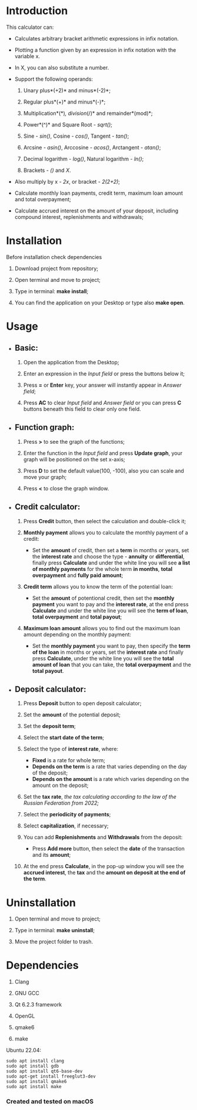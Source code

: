 Introduction
============

This calculator can:

-   Calculates arbitrary bracket arithmetic expressions in infix
    notation.

-   Plotting a function given by an expression in infix notation with
    the variable x.

-   In X, you can also substitute a number.

-   Support the following operands:

    1.  Unary plus*(+2)* and minus*(-2)*;

    2.  Regular plus*(+)* and minus*(-)*;

    3.  Multiplication*(\*)*, division*(/)* and remainder*(mod)*;

    4.  Power*(\^)* and Square Root - *sqrt()*;

    5.  Sine - *sin()*, Cosine - *cos()*, Tangent - *tan()*;

    6.  Arcsine - *asin()*, Arccosine - *acos()*, Arctangent - *atan()*;

    7.  Decimal logarithm - *log()*, Natural logarithm - *ln()*;

    8.  Brackets - *()* and *X*.

-   Also multiply by x - *2x*, or bracket - *2(2+2)*;

-   Calculate monthly loan payments, credit term, maximum loan amount
    and total overpayment;

-   Calculate accrued interest on the amount of your deposit, including
    compound interest,
    replenishments and withdrawals;

Installation
============

Before installation check dependencies

1.  Download project from repository;

2.  Open terminal and move to project;

3.  Type in terminal: **make install**;

4.  You can find the application on your Desktop or type also **make
    open**.

Usage
=====
- ## Basic:

    1. Open the application from the Desktop;

    2. Enter an expression in the *Input field* or press the buttons below it;

    3. Press **=** or **Enter** key, your answer will instantly appear in *Answer field*;

    4. Press **AC** to clear *Input field* and *Answer field* or you can press **C** buttons beneath this field to clear only one field.

- ## Function graph:

     1. Press **>** to see the graph of the functions;

     2. Enter the function in the *Input field* and press **Update graph**, your graph will be positioned on the set x-axis;

     3. Press **D** to set the default value(100, -100), also you can scale and move your graph;

     4. Press **<** to close the graph window.

- ## Credit calculator:
	 
	1. Press **Credit** button, then select the calculation and double-click it;

	2. **Monthly payment** allows you to calculate the monthly payment of a credit: 
		* Set the **amount** of credit, then set a **term** in months or years, set the **interest rate** and choose the type - **annuity** or **differential**, finally press **Calculate** and under the white line you will see **a list of monthly payments** for the whole term **in months**, **total overpayment** and **fully paid amount**;

 	3. **Credit term** allows you to know the term of the potential loan:
 		* Set the **amount** of potentional credit, then set the **monthly payment** you want to pay and the **interest rate**, at the end press **Calculate** and under the white line you will see the **term of loan**, **total overpayment** and **total payout**;
 	
 	4. **Maximum loan amount** allows you to find out the maximum loan amount depending on the monthly payment:
 		* Set the **monthly payment** you want to pay, then specify the **term of the loan** in months or years, set the **interest rate** and finally press **Calculate**, under the white line you will see the **total amount of loan** that you can take, the **total overpayment** and the **total payout**.

- ## Deposit calculator:
	1. Press **Deposit** button to open deposit calculator;

	2. Set the **amount** of the potential deposit;
	3. Set the **deposit term**;

	4. Select the **start date of the term**;

	5. Select the type of **interest rate**, where: 
		* **Fixed** is a rate for whole term;
		* **Depends on the term** is a rate that varies depending on the day of the deposit;
		* **Depends on the amount** is a rate which varies depending on the amount on the deposit;

	6. Set the **tax rate**, *the tax calculating according to the law of the Russian Federation from 2022;*

	7. Select the **periodicity of payments**;

	8. Select **capitalization**, if necessary;

	9. You can add **Replenishments** and **Withdrawals** from the deposit:
		* Press **Add more** button, then select the **date** of the transaction and its **amount**;

	10. At the end press **Calculate**, in the pop-up window you will see the **accrued interest**, the **tax** and the **amount on deposit at the end of the term**.

Uninstallation
==============

1.  Open terminal and move to project;

2.  Type in terminal: **make uninstall**;

3.  Move the project folder to trash.


Dependencies
============

1. Clang

2. GNU GCC 

3. Qt 6.2.3 framework

4. OpenGL

5. qmake6 

6. make 


Ubuntu 22.04:

```
sudo apt install clang
sudo apt install gdb
sudo apt install qt6-base-dev
sudo apt-get install freeglut3-dev
sudo apt install qmake6
sudo apt install make
```

### Created and tested on macOS